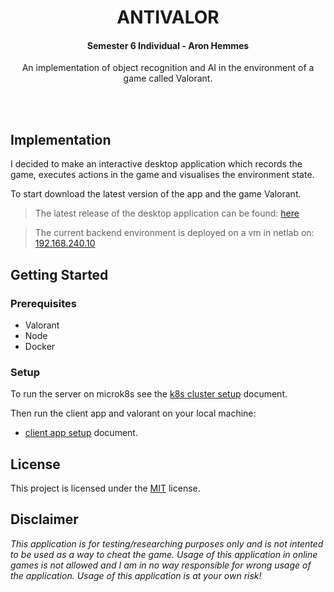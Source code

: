 <h1 align="center">ANTIVALOR</h1>
<h4 align="center"><strong>Semester 6 Individual - Aron Hemmes</strong></h4>
<p align="center">An implementation of object recognition and AI in the environment of a game called Valorant.</p>
<br><br>

## Implementation
I decided to make an interactive desktop application which records the game, executes actions in the game and visualises the environment state.

To start download the latest version of the app and the game Valorant.

> The latest release of the desktop application can be found: [here](../../releases/latest)

> The current backend environment is deployed on a vm in netlab on: [192.168.240.10](http://192.168.240.10/api)

## Getting Started

### Prerequisites

- Valorant
- Node
- Docker

### Setup
To run the server on microk8s see the [k8s cluster setup](./k8s/README.md) document.

Then run the client app and valorant on your local machine:
- [client app setup](./client-app/README.md) document.

## License
This project is licensed under the [MIT](https://opensource.org/licenses/MIT) license.

## Disclaimer
<em>This application is for testing/researching purposes only and is not intented to be used as a way to cheat the game. Usage of this application in online games is not allowed and I am in no way responsible for wrong usage of the application. Usage of this application is at your own risk!</em>

